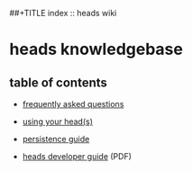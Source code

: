 ##+TITLE index :: heads wiki

heads knowledgebase
===================

table of contents
-----------------


* [frequently asked questions](/wiki/faq/)

* [using your head(s)](/wiki/usingheads.html)

* [persistence guide](/wiki/persistence.html)

* [heads developer guide](/wiki/inside-heads.pdf) (PDF)
